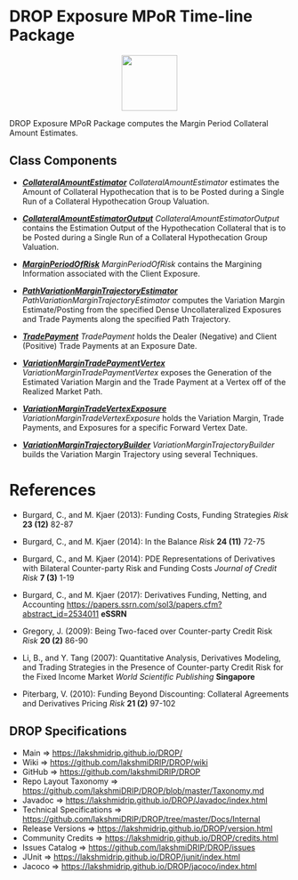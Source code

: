 # DROP Exposure MPoR Time-line Package

<p align="center"><img src="https://github.com/lakshmiDRIP/DROP/blob/master/DRIP_Logo.gif?raw=true" width="100"></p>

DROP Exposure MPoR Package computes the Margin Period Collateral Amount Estimates.

## Class Components

 * [***CollateralAmountEstimator***](https://github.com/lakshmiDRIP/DROP/tree/master/src/main/java/org/drip/exposure/mpor/CollateralAmountEstimator.java)
 <i>CollateralAmountEstimator</i> estimates the Amount of Collateral Hypothecation that is to be Posted
 during a Single Run of a Collateral Hypothecation Group Valuation.

 * [***CollateralAmountEstimatorOutput***](https://github.com/lakshmiDRIP/DROP/tree/master/src/main/java/org/drip/exposure/mpor/CollateralAmountEstimatorOutput.java)
 <i>CollateralAmountEstimatorOutput</i> contains the Estimation Output of the Hypothecation Collateral that
 is to be Posted during a Single Run of a Collateral Hypothecation Group Valuation.

 * [***MarginPeriodOfRisk***](https://github.com/lakshmiDRIP/DROP/tree/master/src/main/java/org/drip/exposure/mpor/MarginPeriodOfRisk.java)
 <i>MarginPeriodOfRisk</i> contains the Margining Information associated with the Client Exposure.

 * [***PathVariationMarginTrajectoryEstimator***](https://github.com/lakshmiDRIP/DROP/tree/master/src/main/java/org/drip/exposure/mpor/PathVariationMarginTrajectoryEstimator.java)
 <i>PathVariationMarginTrajectoryEstimator</i> computes the Variation Margin Estimate/Posting from the
 specified Dense Uncollateralized Exposures and Trade Payments along the specified Path Trajectory.

 * [***TradePayment***](https://github.com/lakshmiDRIP/DROP/tree/master/src/main/java/org/drip/exposure/mpor/TradePayment.java)
 <i>TradePayment</i> holds the Dealer (Negative) and Client (Positive) Trade Payments at an Exposure Date.

 * [***VariationMarginTradePaymentVertex***](https://github.com/lakshmiDRIP/DROP/tree/master/src/main/java/org/drip/exposure/mpor/VariationMarginTradePaymentVertex.java)
 <i>VariationMarginTradePaymentVertex</i> exposes the Generation of the Estimated Variation Margin and the
 Trade Payment at a Vertex off of the Realized Market Path.

 * [***VariationMarginTradeVertexExposure***](https://github.com/lakshmiDRIP/DROP/tree/master/src/main/java/org/drip/exposure/mpor/VariationMarginTradeVertexExposure.java)
 <i>VariationMarginTradeVertexExposure</i> holds the Variation Margin, Trade Payments, and Exposures for a
 specific Forward Vertex Date.

 * [***VariationMarginTrajectoryBuilder***](https://github.com/lakshmiDRIP/DROP/tree/master/src/main/java/org/drip/exposure/mpor/VariationMarginTrajectoryBuilder.java)
 <i>VariationMarginTrajectoryBuilder</i> builds the Variation Margin Trajectory using several Techniques.


# References

 * Burgard, C., and M. Kjaer (2013): Funding Costs, Funding Strategies <i>Risk</i> <b>23 (12)</b> 82-87

 * Burgard, C., and M. Kjaer (2014): In the Balance <i>Risk</i> <b>24 (11)</b> 72-75

 * Burgard, C., and M. Kjaer (2014): PDE Representations of Derivatives with Bilateral Counter-party Risk and
 Funding Costs <i>Journal of Credit Risk</i> <b>7 (3)</b> 1-19

 * Burgard, C., and M. Kjaer (2017): Derivatives Funding, Netting, and Accounting
 https://papers.ssrn.com/sol3/papers.cfm?abstract_id=2534011 <b>eSSRN</b>

 * Gregory, J. (2009): Being Two-faced over Counter-party Credit Risk <i>Risk</i> <b>20 (2)</b> 86-90

 * Li, B., and Y. Tang (2007): Quantitative Analysis, Derivatives Modeling, and Trading Strategies in the
 Presence of Counter-party Credit Risk for the Fixed Income Market <i>World Scientific Publishing </i>
 <b>Singapore</b>

 * Piterbarg, V. (2010): Funding Beyond Discounting: Collateral Agreements and Derivatives Pricing
 <i>Risk</i> <b>21 (2)</b> 97-102


## DROP Specifications

 * Main                     => https://lakshmidrip.github.io/DROP/
 * Wiki                     => https://github.com/lakshmiDRIP/DROP/wiki
 * GitHub                   => https://github.com/lakshmiDRIP/DROP
 * Repo Layout Taxonomy     => https://github.com/lakshmiDRIP/DROP/blob/master/Taxonomy.md
 * Javadoc                  => https://lakshmidrip.github.io/DROP/Javadoc/index.html
 * Technical Specifications => https://github.com/lakshmiDRIP/DROP/tree/master/Docs/Internal
 * Release Versions         => https://lakshmidrip.github.io/DROP/version.html
 * Community Credits        => https://lakshmidrip.github.io/DROP/credits.html
 * Issues Catalog           => https://github.com/lakshmiDRIP/DROP/issues
 * JUnit                    => https://lakshmidrip.github.io/DROP/junit/index.html
 * Jacoco                   => https://lakshmidrip.github.io/DROP/jacoco/index.html
